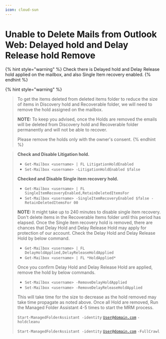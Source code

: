 ```yaml
---
icon: cloud-sun
---
```


# Unable to Delete Mails from Outlook Web: Delayed hold and Delay Release hold Remove

{% hint style="warning" %}
Check there is Delayed hold and Delay Release hold applied on the mailbox, and also Single Item recovery enabled.
{% endhint %}

{% hint style="warning" %}
> To get the items deleted from deleted items folder to reduce the size of items in Discovery hold and Recoverable folder, we will need to remove the hold assigned on the mailbox.&#x20;
>
> **NOTE:** To keep you advised, once the Holds are removed the emails will be deleted from Discovery hold and Recoverable folder permanently and will not be able to recover.
>
> Please remove the holds only with the owner's consent.
{% endhint %}

> **Check and Disable Litigation hold.**
>
> * `Get-Mailbox <username> | FL LitigationHoldEnabled`&#x20;
> * `Set-Mailbox <username> -LitigationHoldEnabled $false`
>
> &#x20;**Checked and Disable Single item recovery hold.**&#x20;
>
> * `Get-Mailbox <username> | FL SingleItemRecoveryEnabled,RetainDeletedItemsFor`
> * `Set-Mailbox <username> -SingleItemRecoveryEnabled $false -RetainDeletedItemsFor 00`
>
> **NOTE:** It might take up to 240 minutes to disable single item recovery. Don't delete items in the Recoverable Items folder until this period has elapsed. Once the Single item recovery hold is removed, there are chances that Delay Hold and Delay Release Hold may apply for protection of our account. Check the Delay Hold and Delay Release Hold by below command.
>
> * `Get-Mailbox <username> | FL DelayHoldApplied,DelayReleaseHoldApplied`
> * `Get-Mailbox <username> | FL *HoldApplied*`
>
> &#x20;Once you confirm Delay Hold and Delay Release Hold are applied, remove the hold by below commands.
>
> * `Set-Mailbox <username> -RemoveDelayHoldApplied`
> * `Set-Mailbox <username> -RemoveDelayReleaseHoldApplied`
>
> This will take time for the size to decrease as the hold removed may take time propagate as noted above. Once all Hold are removed, Run the Managed Folder Assistant 4-5 times to start the MRM process.
>
> `Start-ManagedFolderAssistant -identity` [`User@domain.com`](mailto:User@domain.com) `-holdcleanu`
>
> `Start-ManagedFolderAssistant -identity` [`User@domain.com`](mailto:User@domain.com) `-FullCrawl`

